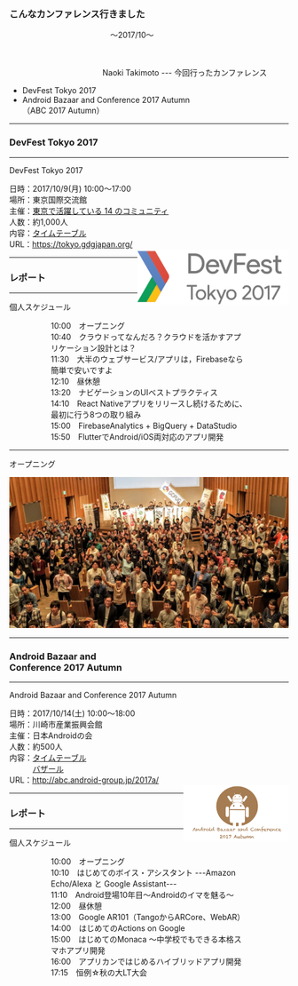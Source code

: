 ### こんなカンファレンス行きました
　　　　　　　　　　　　　〜2017/10〜
<br>

<br>
<br>
　　　　　　　　　　　　Naoki Takimoto
---
今回行ったカンファレンス
<br>

* DevFest Tokyo 2017
* Android Bazaar and Conference 2017 Autumn<br>（ABC 2017 Autumn）

---
### DevFest Tokyo 2017

---
DevFest Tokyo 2017
<br>

<span>日時：2017/10/9(月) 10:00〜17:00</span><br>
<span>場所：東京国際交流館</span><br>
<span>主催：[東京で活躍している 14 のコミュニティ](https://tokyo.gdgjapan.org/team)</span><br>
<span>人数：約1,000人</span><br>
<span>内容：[タイムテーブル](https://tokyo.gdgjapan.org/schedule/day1)</span><br>
<span>URL：https://tokyo.gdgjapan.org/</span><br>
<img src="assets/logo_devfest2017.png" style="float: right;" height="100px" />

---
### レポート

---
個人スケジュール
<br>

<div style="padding-right: 75px; padding-left: 75px;">
<div>10:00　オープニング</div>
<div>10:40　クラウドってなんだろ？クラウドを活かすアプリケーション設計とは？</div>
<div>11:30　大半のウェブサービス/アプリは，Firebaseなら簡単で安いですよ</div>
<div>12:10　昼休憩</div>
<div>13:20　ナビゲーションのUIベストプラクティス</div>
<div>14:10　React Nativeアプリをリリースし続けるために、最初に行う8つの取り組み</div>
<div>15:00　FirebaseAnalytics + BigQuery + DataStudio</div>
<div>15:50　FlutterでAndroid/iOS両対応のアプリ開発</div>
</div>

---
オープニング

<img src="assets/dev_fest_opening.jpg" />

---
### Android Bazaar and <br>Conference 2017 Autumn

---
Android Bazaar and Conference 2017 Autumn
<br>

<span>日時：2017/10/14(土) 10:00〜18:00</span><br>
<span>場所：川崎市産業振興会館</span><br>
<span>主催：日本Androidの会</span><br>
<span>人数：約500人</span><br>
<span>内容：[タイムテーブル](http://abc.android-group.jp/2017a/timetables/)</span><br>
<span>　　　[バザール](http://abc.android-group.jp/2017a/bazaar/)</span><br>
<span>URL：http://abc.android-group.jp/2017a/</span><br>
<img src="assets/logo_abc2017a.png" style="float: right;" height="100px" />

---
### レポート

---
個人スケジュール
<br>

<div style="padding-right: 75px; padding-left: 75px;">
<div>10:00　オープニング</div>
<div>10:10　はじめてのボイス・アシスタント ---Amazon Echo/Alexa と Google Assistant---</div>
<div>11:10　Android登場10年目～Androidのイマを魅る～</div>
<div>12:00　昼休憩</div>
<div>13:00　Google AR101（TangoからARCore、WebAR）</div>
<div>14:00　はじめてのActions on Google</div>
<div>15:00　はじめてのMonaca ～中学校でもできる本格スマホアプリ開発</div>
<div>16:00　アプリカンではじめるハイブリッドアプリ開発</div>
<div>17:15　恒例☆秋の大LT大会</div>
</div>


